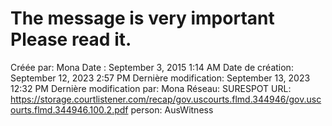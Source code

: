 # The message is very important Please read it.

Créée par: Mona
Date : September 3, 2015 1:14 AM
Date de création: September 12, 2023 2:57 PM
Dernière modification: September 13, 2023 12:32 PM
Dernière modification par: Mona
Réseau: SURESPOT
URL: https://storage.courtlistener.com/recap/gov.uscourts.flmd.344946/gov.uscourts.flmd.344946.100.2.pdf
person: AusWitness